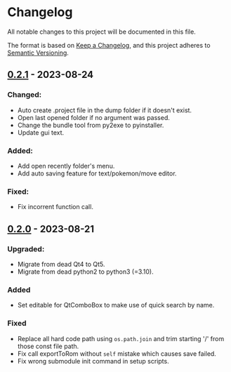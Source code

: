 # Changelog

All notable changes to this project will be documented in this file.

The format is based on [Keep a Changelog](https://keepachangelog.com/en/1.0.0/),
and this project adheres to [Semantic Versioning](https://semver.org/spec/v2.0.0.html).

## [0.2.1] - 2023-08-24

### Changed:

- Auto create .project file in the dump folder if it doesn't exist.
- Open last opened folder if no argument was passed.
- Change the bundle tool from py2exe to pyinstaller.
- Update gui text.

### Added:

- Add open recently folder's menu.
- Add auto saving feature for text/pokemon/move editor.

### Fixed:

- Fix incorrent function call.


## [0.2.0] - 2023-08-21

### Upgraded:

- Migrate from dead Qt4 to Qt5.
- Migrate from dead python2 to python3 (=3.10).

### Added

- Set editable for QtComboBox to make use of quick search by name.

### Fixed

- Replace all hard code path using `os.path.join` and trim starting '/' from those const file path.
- Fix call exportToRom without `self` mistake which causes save failed.
- Fix wrong submodule init command in setup scripts.


[0.2.1]: https://github.com/minghu6/PPRE/compare/v0.2.0...v0.2.1
[0.2.0]: https://github.com/minghu6/PPRE/releases/tag/v0.2.0
